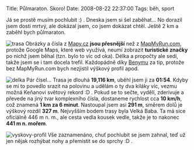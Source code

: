 Title: Půlmaraton. Skoro!
Date: 2008-08-22 22:37:00
Tags: běh, sport

Já se prostě musím pochlubit :) . Dneska jsem si šel zaběhat… No dorazil jsem dosti mrtvý, ale dokázal jsem, co jsem dokázat chtěl. Ještě 2 km a zaběhl bych půlmaraton.

![trasa](files/trasa-300x198.png) Obrázky a čísla z [Mapy.cz](http://www.mapy.cz) **jsou přesnější** než z [MapMyRun.com](http://mapmyrun.com/), protože Google Maps, které web využívá, neumí zobrazit **turistické značky** po nichž jsem běhal (tzn. bylo to víc od oka). Délka a propočty ale sedí, takže jsem se i tam docela trefil. Každopádně díky [Benymu](http://hlina.eu/) za tip, protože bez MapMyRun.com bych nezjistil výškový profil apod.

![delka](files/delka-300x217.png) Pár čísel… Trasa je dlouhá **19,116 km**, uběhl jsem ji za **01:54**. Kdyby se mi to povedlo srazit na polovinu a udělám o ty dva kiláky víc, vezmu možná Keňanovi světový rekord :D . Pokud se to sečte, vydělí, zderivuje a převede na jiný tvar komplexního čísla, dostaneme rychlost cca **10 km/h**, což znamená **1 km za 6 minut**. Nastoupal jsem asi **291 m**, směrem dolů je výškový rozdíl **327 m**. Nejvyšším bodem trasy byla Velká Baba. Ta má sice oficiálně 446 m n. m., ale cesta vedla kousek vedle, takže je to nakonec **441 m n. mořem**.

![vyskovy-profil](files/vyskovy-profil-300x108.png) Vše zaznamenáno, chuť pochlubit se jsem zahnal, teď už jen nějak rozhýbat nohy a přemístit se do sprchy :D .